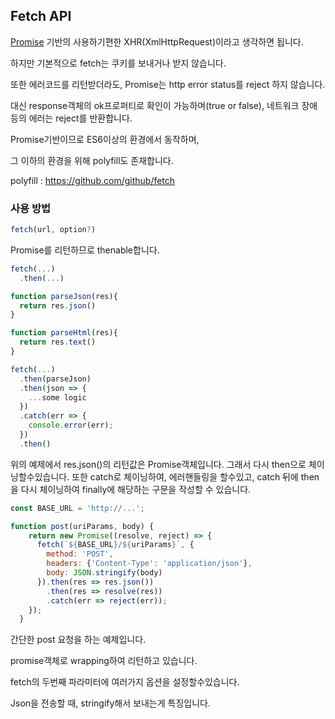 ## Fetch API

[Promise](promise.md) 기반의 사용하기편한 XHR(XmlHttpRequest)이라고 생각하면 됩니다.

하지만 기본적으로 fetch는 쿠키를 보내거나 받지 않습니다.

또한 에러코드를 리턴받더라도, Promise는 http error status를 reject 하지 않습니다.

대신 response객체의 ok프로퍼티로 확인이 가능하며(true or false), 네트워크 장애등의 에러는 reject를 반환합니다.

Promise기반이므로 ES6이상의 환경에서 동작하며,

그 이하의 환경을 위해 polyfill도 존재합니다.

polyfill : https://github.com/github/fetch

### 사용 방법

```js
fetch(url, option?)
```
Promise를 리턴하므로 thenable합니다.

```js
fetch(...)
  .then(...)
```

```js
function parseJson(res){
  return res.json()
}

function parseHtml(res){
  return res.text()
}

fetch(...)
  .then(parseJson)
  .then(json => {
    ...some logic
  })
  .catch(err => {
    console.error(err);
  })
  .then()
```
위의 예제에서 res.json()의 리턴값은 Promise객체입니다. 그래서 다시 then으로 체이닝할수있습니다.
또한 catch로 체이닝하여, 에러핸들링을 할수있고,
catch 뒤에 then을 다시 체이닝하여 finally에 해당하는 구문을 작성할 수 있습니다.

```js
const BASE_URL = 'http://...';

function post(uriParams, body) {
    return new Promise((resolve, reject) => {
      fetch(`${BASE_URL}/${uriParams}`, {
        method: 'POST',
        headers: {'Content-Type': 'application/json'},
        body: JSON.stringify(body)
      }).then(res => res.json())
        .then(res => resolve(res))
        .catch(err => reject(err));
    });
  }
```
간단한 post 요청을 하는 예제입니다.

promise객체로 wrapping하여 리턴하고 있습니다.

fetch의 두번째 파라미터에 여러가지 옵션을 설정할수있습니다.

Json을 전송할 때, stringify해서 보내는게 특징입니다.